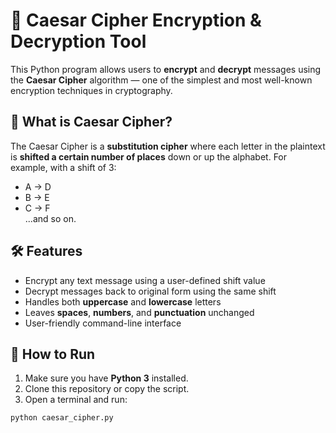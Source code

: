 # 🔐 Caesar Cipher Encryption & Decryption Tool

This Python program allows users to **encrypt** and **decrypt** messages using the **Caesar Cipher** algorithm — one of the simplest and most well-known encryption techniques in cryptography.

## 📌 What is Caesar Cipher?

The Caesar Cipher is a **substitution cipher** where each letter in the plaintext is **shifted a certain number of places** down or up the alphabet. For example, with a shift of 3:

- A → D
- B → E
- C → F  
...and so on.

## 🛠️ Features

- Encrypt any text message using a user-defined shift value
- Decrypt messages back to original form using the same shift
- Handles both **uppercase** and **lowercase** letters
- Leaves **spaces**, **numbers**, and **punctuation** unchanged
- User-friendly command-line interface

## 🚀 How to Run

1. Make sure you have **Python 3** installed.
2. Clone this repository or copy the script.
3. Open a terminal and run:

```bash
python caesar_cipher.py

